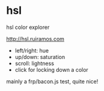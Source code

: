 hsl
===

hsl color explorer

http://hsl.ruiramos.com

- left/right: hue
- up/down: saturation
- scroll: lightness
- click for locking down a color

mainly a frp/bacon.js test, quite nice!
